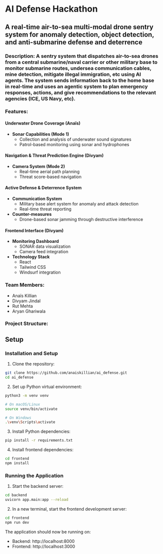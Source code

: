 # AI Defense Hackathon

## A real-time air-to-sea multi-modal drone sentry system for anomaly detection, object detection, and anti-submarine defense and deterrence

### Description: A sentry system that dispatches air-to-sea drones from a central submarine/naval carrier or other military base to monitor submarine routes, undersea communication cables, mine detection, mitigate illegal immigration, etc using AI agents. The system sends information back to the home base in real-time and uses an agentic system to plan emergency responses, actions, and give recommendations to the relevant agencies (ICE, US Navy, etc).

### Features:

#### Underwater Drone Coverage (Anaïs)
- **Sonar Capabilities (Mode 1)**
  - Collection and analysis of underwater sound signatures
  - Patrol-based monitoring using sonar and hydrophones

#### Navigation & Threat Prediction Engine (Divyam)
- **Camera System (Mode 2)**
  - Real-time aerial path planning
  - Threat score-based navigation

#### Active Defense & Deterrence System
- **Communication System**
  - Military base alert system for anomaly and attack detection
  - Real-time threat reporting
- **Counter-measures**
  - Drone-based sonar jamming through destructive interference

#### Frontend Interface (Divyam)
- **Monitoring Dashboard**
  - SONAR data visualization
  - Camera feed integration
- **Technology Stack**
  - React
  - Tailwind CSS
  - Windsurf integration


### Team Members:
- Anaïs Killian
- Divyam Jindal
- Rut Mehta
- Aryan Ghariwala

### Project Structure:




## Setup


### Installation and Setup

1. Clone the repository:
```bash
git clone https://github.com/anaiskillian/ai_defense.git
cd ai_defense
```

2. Set up Python virtual environment:
```bash
python3 -m venv venv

# On macOS/Linux
source venv/bin/activate

# On Windows
.\venv\Scripts\activate
```

3. Install Python dependencies:
```bash
pip install -r requirements.txt
```

4. Install frontend dependencies:
```bash
cd frontend
npm install
```

### Running the Application

1. Start the backend server:
```bash
cd backend
uvicorn app.main:app --reload
```

2. In a new terminal, start the frontend development server:
```bash
cd frontend
npm run dev
```

The application should now be running on:
- Backend: http://localhost:8000
- Frontend: http://localhost:3000
